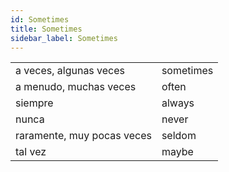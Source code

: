 ```yaml
---
id: Sometimes
title: Sometimes
sidebar_label: Sometimes
---
```


|                            |           |
| -------------------------- | --------- |
| a veces, algunas veces     | sometimes |
| a menudo, muchas veces     | often     |
| siempre                    | always    |
| nunca                      | never     |
| raramente, muy pocas veces | seldom    |
| tal vez                    | maybe     |
